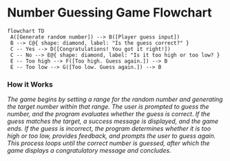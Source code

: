 # Number Guessing Game Flowchart


```mermaid
flowchart TD
 A([Generate random number]) --> B([Player guess input]) 
 B --> C@{ shape: diamond, label: "Is the guess correct?" }
 C -- Yes --> D([Congratulations! You got it right!])
 C -- No --> E@{ shape: diamond, label: "Is it too high or too low? }
 E -- Too high --> F([Too high. Guess again.]) --> B
 E -- Too low --> G([Too low. Guess again.]) --> B
```


### How it Works
*The game begins by setting a range for the random number and generating the target number within that range. The user is prompted to guess the number, and the program evaluates whether the guess is correct. If the guess matches the target, a success message is displayed, and the game ends. If the guess is incorrect, the program determines whether it is too high or too low, provides feedback, and prompts the user to guess again. This process loops until the correct number is guessed, after which the game displays a congratulatory message and concludes.*